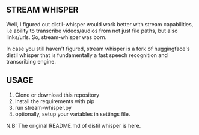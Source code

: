 ## STREAM WHISPER

Well, I figured out distil-whisper would work better with stream capabilities, i.e ability to transcribe videos/audios from not just file paths, but also links/urls. So, stream-whisper was born.

In case you still haven't figured, stream whisper is a fork of huggingface's distil whisper that is fundamentally a fast speech recognition and transcribing engine.

## USAGE

1. Clone or download this repository
2. install the requirements with pip
3. run stream-whisper.py
4. optionally, setup your variables in settings file.

N.B: The original README.md of distil whisper is here.
